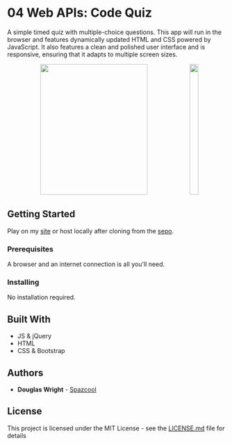 # 04 Web APIs: Code Quiz
A simple timed quiz with multiple-choice questions. This app will run in the browser and features dynamically updated HTML and CSS powered by JavaScript. It also features a clean and polished user interface and is responsive, ensuring that it adapts to multiple screen sizes.

<p align="center">
   <img width="70%" height="300vh" src="./Images/desktop.gif">
   <img width="20%" height="300vh" src="./Images/mobile.gif">
</p>

## Getting Started

Play on my [site](http://www.spazcool.com/nasa-quiz) or host locally after cloning from the [sepo](https://github.com/Spazcool/nasa-quiz).

### Prerequisites

A browser and an internet connection is all you'll need.

### Installing

No installation required.

## Built With

* JS & jQuery
* HTML
* CSS & Bootstrap

## Authors

* **Douglas Wright** - [Spazcool](https://github.com/Spazcool)

## License

This project is licensed under the MIT License - see the [LICENSE.md](LICENSE.md) file for details
